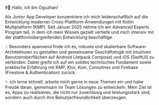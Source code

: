 #👋 Hallo, ich bin Oguzhan!

Als Junior App Developer konzentriere ich mich leidenschaftlich auf die Entwicklung moderner Cross-Plattform-Anwendungen mit Kotlin Multiplatform (KMP). Seit Januar 2025 nehme ich am Advanced Experts Program teil, in dem ich mein Wissen gezielt vertiefe und mich intensiv mit der plattformübergreifenden Entwicklung beschäftige.


💡 Besonders spannend finde ich es, robuste und skalierbare Software-Architekturen zu gestalten und gemeinsame Geschäftslogik mit intuitiven Benutzeroberflächen auf Android (Jetpack Compose) und iOS (SwiftUI) zu verbinden. Dabei greife ich auf ein solides technisches Fundament sowie praktische Erfahrung mit KMP, Ktor, Koin, Coroutines und Firebase (Firestore & Authentication) zurück.


✨ Ich lerne schnell, arbeite mich gerne in neue Themen ein und habe Freude daran, gemeinsam im Team Lösungen zu entwickeln. Mein Ziel ist es, Apps zu realisieren, die nicht nur zuverlässig und leistungsstark sind, sondern auch durch ihre Benutzerfreundlichkeit überzeugen.

